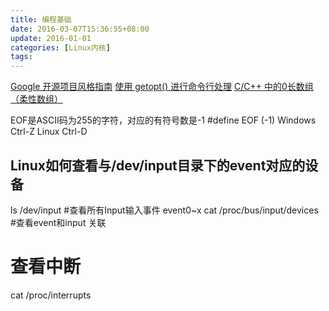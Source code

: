 ```yaml
---
title: 编程基础
date: 2016-03-07T15:36:55+08:00
update: 2016-01-01
categories: [Linux内核]
tags:
---
```

[Google 开源项目风格指南](http://zh-google-styleguide.readthedocs.org/en/latest/contents/)
[使用 getopt() 进行命令行处理](http://www.ibm.com/developerworks/cn/aix/library/au-unix-getopt.html)
[C/C++ 中的0长数组（柔性数组）](http://blog.csdn.net/yby4769250/article/details/7294696)

EOF是ASCII码为255的字符，对应的有符号数是-1
#define EOF (-1)
Windows Ctrl-Z
Linux Ctrl-D

## Linux如何查看与/dev/input目录下的event对应的设备
 ls /dev/input #查看所有Input输入事件 event0~x
 cat /proc/bus/input/devices  #查看event和input 关联
# 查看中断
 cat /proc/interrupts
